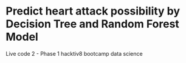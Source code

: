 # Predict heart attack possibility by Decision Tree and Random Forest Model

Live code 2 - Phase 1 hacktiv8 bootcamp data science
